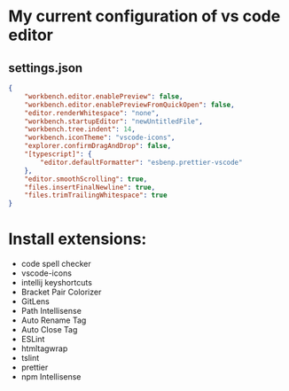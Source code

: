 # My current configuration of vs code editor

## settings.json
```json
{
	"workbench.editor.enablePreview": false,
    "workbench.editor.enablePreviewFromQuickOpen": false,
    "editor.renderWhitespace": "none",
    "workbench.startupEditor": "newUntitledFile",
    "workbench.tree.indent": 14,
    "workbench.iconTheme": "vscode-icons",
    "explorer.confirmDragAndDrop": false,
    "[typescript]": {
        "editor.defaultFormatter": "esbenp.prettier-vscode"
    },
    "editor.smoothScrolling": true,
    "files.insertFinalNewline": true,
    "files.trimTrailingWhitespace": true
}
```


# Install extensions:
- code spell checker
- vscode-icons
- intellij keyshortcuts
- Bracket Pair Colorizer
- GitLens
- Path Intellisense
- Auto Rename Tag
- Auto Close Tag
- ESLint
- htmltagwrap
- tslint
- prettier
- npm Intellisense

